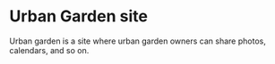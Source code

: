 Urban Garden site
========================

Urban garden is a site where urban garden owners can share photos, calendars, and so on.
